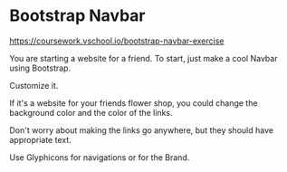 # Bootstrap Navbar
https://coursework.vschool.io/bootstrap-navbar-exercise

You are starting a website for a friend. To start, just make a cool Navbar using Bootstrap.

Customize it.

If it's a website for your friends flower shop, you could change the background color and the color of the links.

Don't worry about making the links go anywhere, but they should have appropriate text.

Use Glyphicons for navigations or for the Brand.